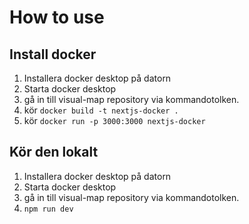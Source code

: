 # How to use

## Install docker

1. Installera docker desktop på datorn
2. Starta docker desktop
3. gå in till visual-map repository via kommandotolken.
4. kör `docker build -t nextjs-docker .`
5. kör `docker run -p 3000:3000 nextjs-docker`

## Kör den lokalt

1. Installera docker desktop på datorn
2. Starta docker desktop
3. gå in till visual-map repository via kommandotolken.
4. `npm run dev`